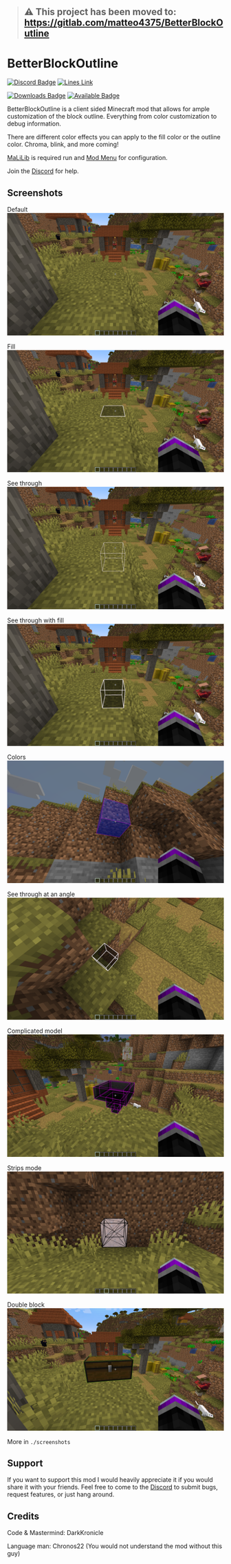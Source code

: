 > ## :warning: This project has been moved to: https://gitlab.com/matteo4375/BetterBlockOutline

# BetterBlockOutline

[![Discord Badge](https://img.shields.io/discord/753693459369427044?color=000000&label=Discord&logo=Discord&style=for-the-badge)](https://discord.gg/WnaE3uZxDA)
[![Lines Link](https://img.shields.io/tokei/lines/github.com/DarkKronicle/BetterBlockOutline?color=000000&logo=GitHub&style=for-the-badge)](https://github.com/DarkKronicle/BetterBlockOutline)

[![Downloads Badge](http://cf.way2muchnoise.eu/full_betterblockoutline_%E2%80%8B_downloads(4B4B4B-000000-ffffff-000000-ffffff).svg?badge_style=for_the_badge)](https://www.curseforge.com/minecraft/mc-mods/betterblockoutline)
[![Available Badge](http://cf.way2muchnoise.eu/versions/For%20Client_betterblockoutline_all(4B4B4B-000000-ffffff-000000).svg?badge_style=for_the_badge)](https://www.curseforge.com/minecraft/mc-mods/betterblockoutline)



BetterBlockOutline is a client sided Minecraft mod that allows for ample customization of the block outline. Everything from color customization to debug information.

There are different color effects you can apply to the fill color or the outline color. Chroma, blink, and more coming!

[MaLiLib](https://www.curseforge.com/minecraft/mc-mods/malilib) is required run and [Mod Menu](https://www.curseforge.com/minecraft/mc-mods/modmenu) for configuration.

Join the [Discord](https://discord.gg/WnaE3uZxDA) for help.

## Screenshots

Default ![Default](screenshots/pov_default.png)

Fill ![Fill](screenshots/pov_fill.png)

See through ![See through](screenshots/pov_wirewhite.png)

See through with fill ![Seethrough and fill](screenshots/pov_seethrough.png)

Colors ![Colors](screenshots/colors.png)

See through at an angle ![Seethrough at angle](screenshots/seethrough_angle.png)

Complicated model ![Complicated model](screenshots/seethrough_transparent.png)

Strips mode ![Strip mode](screenshots/showcase_strip.png)

Double block ![Double block](screenshots/double_block.png)

More in `./screenshots`

## Support

If you want to support this mod I would heavily appreciate it if you would share it with your friends. Feel free to come to the [Discord](https://discord.gg/WnaE3uZxDA) to submit bugs, request features, or just hang around.

## Credits

Code & Mastermind: DarkKronicle

Language man: Chronos22 (You would not understand the mod without this guy)
